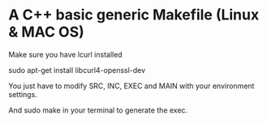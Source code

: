 # A C++ basic generic Makefile (Linux & MAC OS)

Make sure you have lcurl installed

sudo apt-get install libcurl4-openssl-dev

You just have to modify SRC, INC, EXEC and MAIN with your environment settings.

And sudo make in your terminal to generate the exec.


